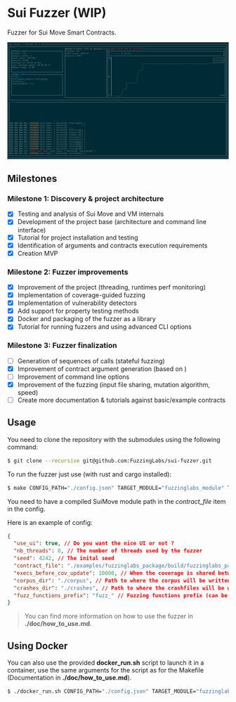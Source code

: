 # Sui Fuzzer (WIP)

Fuzzer for Sui Move Smart Contracts.

![screenshot](./doc/imgs/screenshot1.png)

## Milestones

### Milestone 1: Discovery & project architecture
- [x] Testing and analysis of Sui Move and VM internals 
- [x] Development of the project base (architecture and command line interface)
- [x] Tutorial for project installation and testing
- [x] Identification of arguments and contracts execution requirements
- [x] Creation MVP

### Milestone 2: Fuzzer improvements
- [x] Improvement of the project (threading, runtimes perf monitoring)
- [x] Implementation of coverage-guided fuzzing
- [x] Implementation of vulnerability detectors
- [x] Add support for property testing methods
- [x] Docker and packaging of the fuzzer as a library
- [x] Tutorial for running fuzzers and using advanced CLI options

### Milestone 3: Fuzzer finalization
- [ ] Generation of sequences of calls (stateful fuzzing)
- [x] Improvement of contract argument generation (based on )
- [ ] Improvement of command line options
- [x] Improvement of the fuzzing (input file sharing, mutation algorithm, speed)
- [ ] Create more documentation & tutorials against basic/example contracts

## Usage

You need to clone the repository with the submodules using the following command:

```bash
$ git clone --recursive git@github.com:FuzzingLabs/sui-fuzzer.git
```

To run the fuzzer just use (with rust and cargo installed):

```bash
$ make CONFIG_PATH="./config.json" TARGET_MODULE="fuzzinglabs_module" TARGET_FUNCTION="fuzzinglabs"
```

You need to have a compiled SuiMove module path in the *contract_file* item in the config.

Here is an example of config:

```json
{
  "use_ui": true, // Do you want the nice UI or not ?
  "nb_threads": 8, // The number of threads used by the fuzzer
  "seed": 4242, // The inital seed
  "contract_file": "./examples/fuzzinglabs_package/build/fuzzinglabs_package/bytecode_modules/fuzzinglabs_module.mv", // The path to the compiled module
  "execs_before_cov_update": 10000, // When the coverage is shared between the threads (don't modify if you don't know why)
  "corpus_dir": "./corpus", // Path to where the corpus will be written (milestone 3)
  "crashes_dir": "./crashes", // Path to where the crashfiles will be written
  "fuzz_functions_prefix": "fuzz_" // Fuzzing functions prefix (can be listed by the fuzzer)
}
```

> You can find more information on how to use the fuzzer in **./doc/how_to_use.md**.

## Using Docker

You can also use the provided **docker_run.sh** script to launch it in a container, use the same arguments for the script as for the Makefile (Documentation in **./doc/how_to_use.md**).

```bash
$ ./docker_run.sh CONFIG_PATH="./config.json" TARGET_MODULE="fuzzinglabs_module" TARGET_FUNCTION="fuzzinglabs"
```
